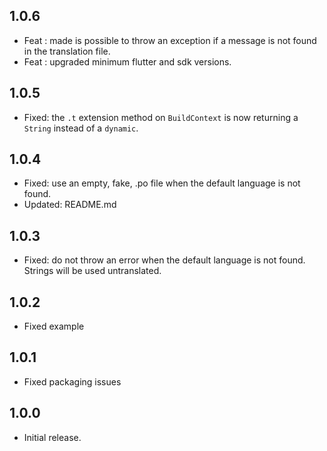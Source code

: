 ## 1.0.6

* Feat : made is possible to throw an exception if a message is not found in the translation file.
* Feat : upgraded minimum flutter and sdk versions.

## 1.0.5

* Fixed: the `.t` extension method on `BuildContext` is now returning a `String` instead of a `dynamic`.

## 1.0.4

* Fixed: use an empty, fake, .po file when the default language is not found.
* Updated: README.md

## 1.0.3

* Fixed: do not throw an error when the default language is not found. Strings will be used untranslated.

## 1.0.2

* Fixed example

## 1.0.1

* Fixed packaging issues

## 1.0.0

* Initial release.

